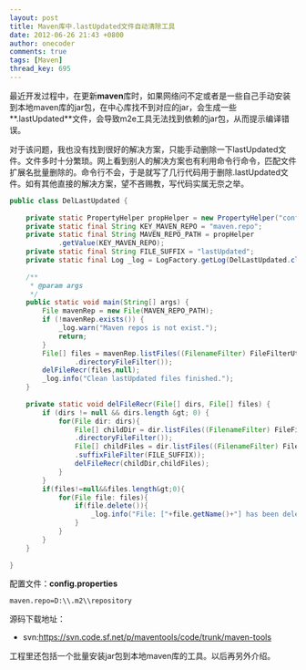 ```yaml
---
layout: post
title: Maven库中.lastUpdated文件自动清除工具
date: 2012-06-26 21:43 +0800
author: onecoder
comments: true
tags: [Maven]
thread_key: 695
---
```


最近开发过程中，在更新**maven**库时，如果网络问不定或者是一些自己手动安装到本地maven库的jar包，在中心库找不到对应的jar，会生成一些**.lastUpdated**文件，会导致m2e工具无法找到依赖的jar包，从而提示编译错误。

对于该问题，我也没有找到很好的解决方案，只能手动删除一下lastUpdated文件。文件多时十分繁琐。网上看到别人的解决方案也有利用命令行命令，匹配文件扩展名批量删除的。命令行不会，于是就写了几行代码用于删除.lastUpdated文件。如有其他直接的解决方案，望不吝赐教，写代码实属无奈之举。

```java
public class DelLastUpdated { 
 
    private static PropertyHelper propHelper = new PropertyHelper("config"); 
    private static final String KEY_MAVEN_REPO = "maven.repo"; 
    private static final String MAVEN_REPO_PATH = propHelper 
            .getValue(KEY_MAVEN_REPO); 
    private static final String FILE_SUFFIX = "lastUpdated"; 
    private static final Log _log = LogFactory.getLog(DelLastUpdated.class); 
 
    /** 
     * @param args 
     */ 
    public static void main(String[] args) { 
        File mavenRep = new File(MAVEN_REPO_PATH); 
        if (!mavenRep.exists()) { 
            _log.warn("Maven repos is not exist."); 
            return; 
        } 
        File[] files = mavenRep.listFiles((FilenameFilter) FileFilterUtils 
                .directoryFileFilter()); 
        delFileRecr(files,null); 
        _log.info("Clean lastUpdated files finished."); 
    } 
 
    private static void delFileRecr(File[] dirs, File[] files) { 
        if (dirs != null && dirs.length &gt; 0) { 
            for(File dir: dirs){ 
                File[] childDir = dir.listFiles((FilenameFilter) FileFilterUtils 
                .directoryFileFilter()); 
                File[] childFiles = dir.listFiles((FilenameFilter) FileFilterUtils 
                .suffixFileFilter(FILE_SUFFIX)); 
                delFileRecr(childDir,childFiles); 
            } 
        } 
        if(files!=null&&files.length&gt;0){ 
            for(File file: files){ 
                if(file.delete()){ 
                    _log.info("File: ["+file.getName()+"] has been deleted."); 
                } 
            } 
        } 
    } 
 
} 
```

配置文件：**config.properties**

```properties
maven.repo=D:\\.m2\\repository 
```

源码下载地址：
	
- svn:<a href="https://svn.code.sf.net/p/maventools/code/trunk/maven-tools" target="\_blank">https://svn.code.sf.net/p/maventools/code/trunk/maven-tools</a>

工程里还包括一个批量安装jar包到本地maven库的工具。以后再另外介绍。